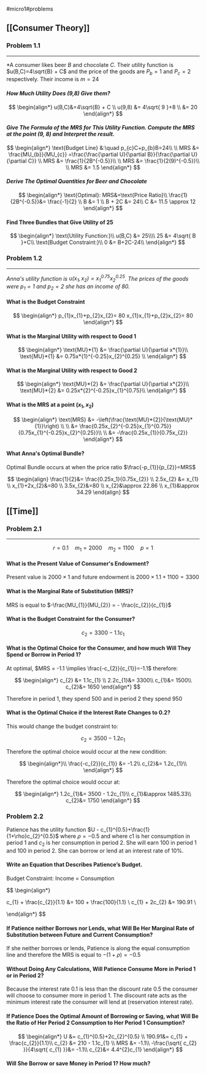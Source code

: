   #micro1#problems

## [[Consumer Theory]]

### Problem 1.1

---

*A consumer likes beer $B$ and chocolate $C$. Their utility function is $u(B,C)=4\sqrt{B} + C$ and the price of the goods are $P_{b}=1$ and $P_c=2$ respectively. Their income is $m=24$

#### *How Much Utility Does (9,8) Give them?*

$$
\begin{align*}
u(B,C)&=4\sqrt{B} + C \\
u(9,8) &= 4\sqrt{ 9 }+8 \\
&= 20
\end{align*}
$$

#### *Give The Formula of the MRS for This Utility Function. Compute the MRS at the point (9, 8) and Interpret the result.*

$$
\begin{align*}
\text{Budget Line} &:\quad p_{c}C+p_{b}B=24\\ \\
MRS &= \frac{MU_{b}}{MU_{c}} =\frac{\frac{\partial U}{\partial B}}{\frac{\partial U}{\partial C}} \\
MRS &= \frac{1}{2B^{-0.5}}\\ \\
MRS &= \frac{1}{2(9)^{-0.5}}\\ \\
MRS &= 1.5
\end{align*}
$$

#### *Derive The Optimal Quantities for Beer and Chocolate*

$$
\begin{align*}
\text{Optimal}: MRS&=\text{Price Ratio}\\
\frac{1}{2B^{-0.5}}&= \frac{-1}{2} \\
B &= 1 \\
B + 2C &= 24\\
C &= 11.5 \approx 12
\end{align*}
$$

#### Find Three Bundles that Give Utility of 25

$$
\begin{align*}
\text{Utility Function:}\\
u(B,C) &= 25\\\\
25 &= 4\sqrt{ B }+C\\
\text{Budget Constraint:}\\
0 &= B+2C-24\\
\end{align*}
$$

### Problem 1.2

---
*Anna's utility function is $u(x_{1}, x_{2})=x_{1}^{0.75}x_{2}^{0.25}$. The prices of the goods were $p_{1}=1$ and $p_{2}=2$ she has an income of $80$.*

#### What is the Budget Constraint

$$ 
\begin{align*}
p_{1}x_{1}+p_{2}x_{2}= 80
x_{1}x_{1}+p_{2}x_{2}= 80
\end{align*}
$$

#### What is the Marginal Utility with respect to Good 1

$$
\begin{align*}
\text{MU}*{1} &= \frac{\partial U}{\partial x*{1}}\\
\text{MU}*{1} &= 0.75x*{1}^{-0.25}x_{2}^{0.25} \\
\end{align*}
$$

#### What is the Marginal Utility with respect to Good 2

$$
\begin{align*}
\text{MU}*{2} &= \frac{\partial U}{\partial x*{2}}\\
\text{MU}*{2} &= 0.25x*{2}^{-0.25}x_{1}^{0.75}\\
\end{align*}
$$

#### What is the MRS at a point $(x_{1}, x_{2})$

$$
\begin{align*}
\text{MRS} &= -\left(\frac{\text{MU}*{2}}{\text{MU}*{1}}\right) \\ \\
&= \frac{0.25x_{2}^{-0.25}x_{1}^{0.75}}{0.75x_{1}^{-0.25}x_{2}^{0.25}}\\ \\
&= -\frac{0.25x_{1}}{0.75x_{2}}
\end{align*}
$$

#### What Anna's Optimal Bundle?

Optimal Bundle occurs at when the price ratio $\frac{-p_{1}}{p_{2}}=MRS$

$$
\begin{align}
\frac{1}{2}&= \frac{0.25x_1}{0.75x_{2}} \\
2.5x_{2} &= x_{1} \\
x_{1}+2x_{2}&=80 \\
3.5x_{2}&=80 \\
x_{2}&\approx 22.86 \\
x_{1}&\approx 34.29
\end{align}
$$

## [[Time]]

### Problem 2.1

---

$$
	r = 0.1 \quad m_{1}=2000\quad m_{2}=1100\quad p = 1 
$$

#### What is the Present Value of Consumer's Endowment?

Present value is $2000 \times 1$ and future endowment is $2000 \times 1.1 + 1100 = 3300$

#### What is the Marginal Rate of Substitution (MRS)?

MRS is equal to $-\frac{MU_{1}}{MU_{2}} = - \frac{c_{2}}{c_{1}}$

#### What is the Budget Constraint for the Consumer?

$$
c_{2}=3300-1.1c_{1}
$$

#### What is the Optimal Choice for the Consumer, and how much Will They Spend or Borrow in Period 1?

At optimal, $MRS = -1.1 \implies \frac{-c_{2}}{c_{1}}=-1.1$ therefore:

$$
\begin{align*}
c_{2} &= 1.1c_{1} \\
2.2c_{1}&= 3300\\
c_{1}&= 1500\\
c_{2}&= 1650
\end{align*}
$$

Therefore in period 1, they spend $500$ and in period 2 they spend $950$

#### What is the Optimal Choice if the Interest Rate Changes to 0.2?

This would change the budget constraint to:

$$c_{2} = 3500 - 1.2c_{1}$$

Therefore the optimal choice would occur at the new condition:

$$
\begin{align*}\\
\frac{-c_{2}}{c_{1}} &= -1.2\\
c_{2}&= 1.2c_{1}\\
\end{align*}
$$

Therefore the optimal choice would occur at:

$$
\begin{align*}
1.2c_{1}&= 3500 - 1.2c_{1}\\
c_{1}&\approx 1485.33\\
c_{2}&= 1750
\end{align*}
$$

### Problem 2.2

Patience has the utility function $U - c_{1}^{0.5}+\frac{1}{1+\rho}c_{2}^{0.5}$ where $\rho = -0.5$ and where c1 is her consumption in period 1 and $c_{2}$ is her consumption in period 2. She will earn $100$ in period 1 and $100$ in period 2. She can borrow or lend at an interest rate of $10\%$.

#### Write an Equation that Describes Patience’s Budget.

Budget Constraint: Income = Consumption 

$$
\begin{align*}

c_{1} + \frac{c_{2}}{1.1} &= 100 + \frac{100}{1.1} \\ 
c_{1} + 2c_{2} &= 190.91 \\ 

\end{align*}
$$


#### If Patience neither Borrows nor Lends, what Will Be Her Marginal Rate of Substitution between Future and Current Consumption?

If she neither borrows or lends, Patience is along the equal consumption line and therefore the MRS is equal to $-(1+\rho) = -0.5$ 

#### Without Doing Any Calculations, Will Patience Consume More in Period 1 or in Period 2?

Because the interest rate $0.1$ is less than the discount rate $0.5$ the consumer will choose to consumer more in period 1. The discount rate acts as the minimum interest rate the consumer will lend at (reservation interest rate). 

#### If Patience Does the Optimal Amount of Borrowing or Saving, what Will Be the Ratio of Her Period 2 Consumption to Her Period 1 Consumption?

$$
\begin{align*}
U &=  c_{1}^{0.5}+2c_{2}^{0.5} \\
190.91&= c_{1} + \frac{c_{2}}{1.1}\\
c_{2} &= 210 - 1.1c_{1} \\
MRS &= -1.1\\
-\frac{\sqrt{ c_{2} }}{4\sqrt{ c_{1} }}&= -1.1\\
c_{2}&= 4.4^{2}c_{1}
\end{align*}
$$

#### Will She Borrow or save Money in Period 1? How much?



























